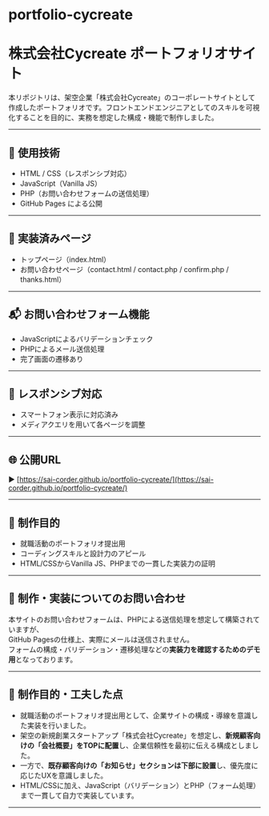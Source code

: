 # portfolio-cycreate
# 株式会社Cycreate ポートフォリオサイト

本リポジトリは、架空企業「株式会社Cycreate」のコーポレートサイトとして作成したポートフォリオです。フロントエンドエンジニアとしてのスキルを可視化することを目的に、実務を想定した構成・機能で制作しました。

---

## 🔧 使用技術

- HTML / CSS（レスポンシブ対応）
- JavaScript（Vanilla JS）
- PHP（お問い合わせフォームの送信処理）
- GitHub Pages による公開

---

## 📄 実装済みページ

- トップページ（index.html）
- お問い合わせページ（contact.html / contact.php / confirm.php / thanks.html）

---

## 📬 お問い合わせフォーム機能

- JavaScriptによるバリデーションチェック
- PHPによるメール送信処理
- 完了画面の遷移あり

---

## 📱 レスポンシブ対応

- スマートフォン表示に対応済み
- メディアクエリを用いて各ページを調整

---

## 🌐 公開URL

▶ [https://sai-corder.github.io/portfolio-cycreate/](https://sai-corder.github.io/portfolio-cycreate/)

---

## 🎯 制作目的

- 就職活動のポートフォリオ提出用
- コーディングスキルと設計力のアピール
- HTML/CSSからVanilla JS、PHPまでの一貫した実装力の証明

---

## 📩 制作・実装についてのお問い合わせ

本サイトのお問い合わせフォームは、PHPによる送信処理を想定して構築されていますが、  
GitHub Pagesの仕様上、実際にメールは送信されません。  
フォームの構成・バリデーション・遷移処理などの**実装力を確認するためのデモ用**となっております。

---

## 🎯 制作目的・工夫した点

- 就職活動のポートフォリオ提出用として、企業サイトの構成・導線を意識した実装を行いました。
- 架空の新規創業スタートアップ「株式会社Cycreate」を想定し、**新規顧客向けの「会社概要」をTOPに配置**し、企業信頼性を最初に伝える構成としました。
- 一方で、**既存顧客向けの「お知らせ」セクションは下部に設置**し、優先度に応じたUXを意識しました。
- HTML/CSSに加え、JavaScript（バリデーション）とPHP（フォーム処理）まで一貫して自力で実装しています。

---